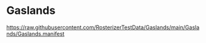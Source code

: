 # Gaslands

https://raw.githubusercontent.com/RosterizerTestData/Gaslands/main/Gaslands/Gaslands.manifest

